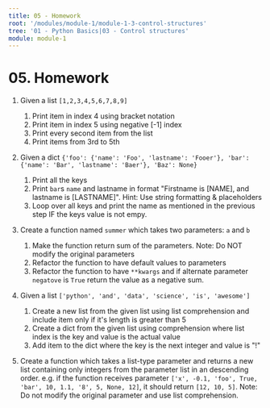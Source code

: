 ```yaml
---
title: 05 - Homework
root: '/modules/module-1/module-1-3-control-structures'
tree: '01 - Python Basics|03 - Control structures'
module: module-1
---
```


# 05. Homework

1. Given a list `[1,2,3,4,5,6,7,8,9]`
    1. Print item in index 4 using bracket notation
    2. Print item in index 5 using negative [-1] index
    3. Print every second item from the list
    4. Print items from 3rd to 5th

2. Given a dict `{'foo': {'name': 'Foo', 'lastname': 'Fooer'}, 'bar': {'name': 'Bar', 'lastname': 'Baer'}, 'Baz': None}`
    1. Print all the keys
    2. Print `bar`s `name` and lastname in format "Firstname is [NAME], and lastname is [LASTNAME]". Hint: Use string formatting & placeholders
    3. Loop over all keys and print the name as mentioned in the previous step IF the keys value is not empy.

3. Create a function named `summer` which takes two parameters: `a` and `b`
    1. Make the function return sum of the parameters. Note: Do NOT modify the original parameters
    2. Refactor the function to have default values to parameters
    3. Refactor the function to have `**kwargs` and if alternate parameter `negatove` is `True` return the value as a negative sum.

4. Given a list `['python', 'and', 'data', 'science', 'is', 'awesome']`
    1. Create a new list from the given list using list comprehension and include item only if it's length is greater than 5
    2. Create a dict from the given list using comprehension where list index is the key and value is the actual value
    3. Add item to the dict where the key is the next integer and value is "!"

5. Create a function which takes a list-type parameter and returns a new list containing only integers from the parameter list in an descending order. e.g. if the function receives parameter `['x', -0.1, 'foo', True, 'bar', 10, 1.1, '8', 5, None, 12]`, it should return `[12, 10, 5]`. Note: Do not modify the original parameter and use list comprehension.
